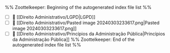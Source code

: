 %% Zoottelkeeper: Beginning of the autogenerated index file list  %%
- [ ] 📄 [[Direito Administrativo/LGPD|LGPD]]
- [ ] 📄 [[Direito Administrativo/Pasted image 20240303233617.png|Pasted image 20240303233617.png]]
- [ ] 📄 [[Direito Administrativo/Princípios da Administração Pública|Princípios da Administração Pública]]
%% Zoottelkeeper: End of the autogenerated index file list  %%
